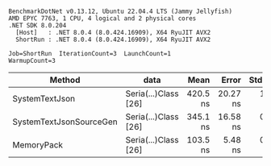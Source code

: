 ```

BenchmarkDotNet v0.13.12, Ubuntu 22.04.4 LTS (Jammy Jellyfish)
AMD EPYC 7763, 1 CPU, 4 logical and 2 physical cores
.NET SDK 8.0.204
  [Host]   : .NET 8.0.4 (8.0.424.16909), X64 RyuJIT AVX2
  ShortRun : .NET 8.0.4 (8.0.424.16909), X64 RyuJIT AVX2

Job=ShortRun  IterationCount=3  LaunchCount=1  
WarmupCount=3  

```
| Method                  | data                 | Mean     | Error    | StdDev  | Min      | Max      | Gen0   | Allocated |
|------------------------ |--------------------- |---------:|---------:|--------:|---------:|---------:|-------:|----------:|
| SystemTextJson          | Seria(...)Class [26] | 420.5 ns | 20.27 ns | 1.11 ns | 419.3 ns | 421.5 ns | 0.0038 |     328 B |
| SystemTextJsonSourceGen | Seria(...)Class [26] | 345.1 ns | 16.58 ns | 0.91 ns | 344.3 ns | 346.1 ns | 0.0043 |     368 B |
| MemoryPack              | Seria(...)Class [26] | 103.5 ns |  5.48 ns | 0.30 ns | 103.3 ns | 103.9 ns | 0.0014 |     128 B |
